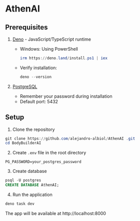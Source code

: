 # AthenAI

## Prerequisites
1. [Deno](https://deno.land/#installation) - JavaScript/TypeScript runtime
   - Windows: Using PowerShell
     ```powershell
     irm https://deno.land/install.ps1 | iex
     ```
   - Verify installation:
     ```powershell
     deno --version
     ```

2. [PostgreSQL](https://www.postgresql.org/download/windows/)
   - Remember your password during installation
   - Default port: 5432

## Setup
1. Clone the repository
```powershell
git clone https://github.com/alejandro-albiol/AthenAI .git
cd BodyBuilderAI
```

2. Create `.env` file in the root directory
```properties
PG_PASSWORD=your_postgres_password
```

3. Create database
```sql
psql -U postgres
CREATE DATABASE AthenAI;
```

4. Run the application
```powershell
deno task dev
```

The app will be available at http://localhost:8000

